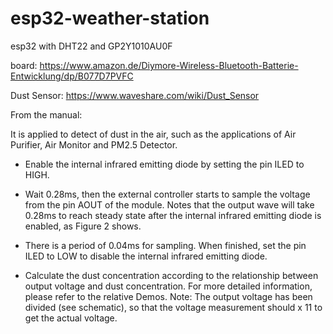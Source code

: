 # esp32-weather-station

esp32 with DHT22 and GP2Y1010AU0F

board: https://www.amazon.de/Diymore-Wireless-Bluetooth-Batterie-Entwicklung/dp/B077D7PVFC


Dust Sensor: https://www.waveshare.com/wiki/Dust_Sensor

From the manual:

It is applied to detect of dust in the air, such as the applications of Air Purifier, Air Monitor and PM2.5 Detector.

* Enable the internal infrared emitting diode by setting the pin ILED to HIGH.

* Wait 0.28ms, then the external controller starts to sample the voltage from the pin AOUT of the module. Notes that the output wave will take 0.28ms to reach steady state after the internal infrared emitting diode is enabled, as Figure 2 shows.

* There is a period of 0.04ms for sampling. When finished, set the pin ILED to LOW to disable the internal infrared emitting diode.

* Calculate the dust concentration according to the relationship between output voltage and dust concentration. For more detailed information, please refer to the relative Demos. Note: The output voltage has been divided (see schematic), so that the voltage measurement should x 11 to get the actual voltage.
